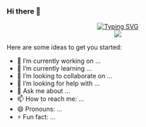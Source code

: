 ### Hi there 👋
<p align="center">
<a href="https://github.com/byungjaemin">
    <img src="https://readme-typing-svg.demolab.com?font=Georgia&size=18&duration=2000&pause=100&multiline=true&width=500&height=80&lines=Byungjae+Min;+College+freshman;AI+%7C+Computer+Vision+%7C+Bots" alt="Typing SVG" />
</a>
<br/>
<a href="https://github.com/byungjaemin">
    <img src="https://github-stats-alpha.vercel.app/api?username=byungjaemin&cc=22272e&tc=37BCF6&ic=fff&bc=0000">
</a>

Here are some ideas to get you started:

- 🔭 I’m currently working on ...
- 🌱 I’m currently learning ...
- 👯 I’m looking to collaborate on ...
- 🤔 I’m looking for help with ...
- 💬 Ask me about ...
- 📫 How to reach me: ...
- 😄 Pronouns: ...
- ⚡ Fun fact: ...

